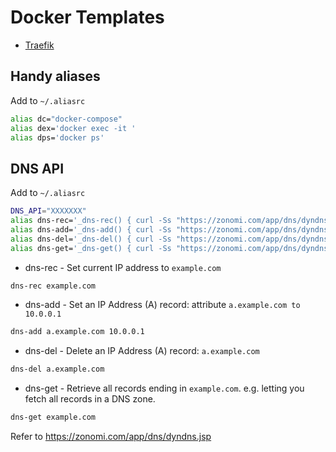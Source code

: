 # Docker Templates
* [Traefik](https://github.com/gushmazuko/dockers_template/tree/master/traefik)
## Handy aliases
Add to `~/.aliasrc`
```bash
alias dc="docker-compose"
alias dex='docker exec -it '
alias dps='docker ps'
```
## DNS API
Add to `~/.aliasrc`
```bash
DNS_API="XXXXXXX"
alias dns-rec='_dns-rec() { curl -Ss "https://zonomi.com/app/dns/dyndns.jsp?host=$1&api_key=$DNS_API";}; _dns-rec'
alias dns-add='_dns-add() { curl -Ss "https://zonomi.com/app/dns/dyndns.jsp?action=SET&name=$1&value=$2&type=A&api_key=$DNS_API";}; _dns-add'
alias dns-del='_dns-del() { curl -Ss "https://zonomi.com/app/dns/dyndns.jsp?action=DELETE&name=$1&type=A&api_key=$DNS_API";}; _dns-del'
alias dns-get='_dns-get() { curl -Ss "https://zonomi.com/app/dns/dyndns.jsp?action=QUERY&name=**.dxside.net&api_key=$DNS_API" | grep name -A 3;}; _dns-get'
```

* dns-rec - Set current IP address to  `example.com`
```bash
dns-rec example.com
```

* dns-add - Set an IP Address (A) record: attribute `a.example.com to 10.0.0.1`
```bash
dns-add a.example.com 10.0.0.1
```

* dns-del - Delete an IP Address (A) record: `a.example.com`
```bash
dns-del a.example.com
```

* dns-get - Retrieve all records ending in `example.com`. e.g. letting you fetch all records in a DNS zone.
```bash
dns-get example.com
```

Refer to https://zonomi.com/app/dns/dyndns.jsp
